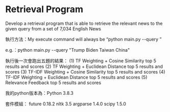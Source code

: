 # Retrieval Program
 Develop a retrieval program that is able to retrieve the relevant news to the given query from a set of 7,034 English News 
 
執行方法：My execute command will always be “python main.py --query <query>”

e.g.：python main.py --query "Trump Biden Taiwan China"

執行後一次會跑出五題的結果：
(1) TF Weighting + Cosine Similarity top 5 results and scores
(2) TF Weighting + Euclidean Distance top 5 results and scores
(3) TF-IDF Weighting + Cosine Similarity top 5 results and scores
(4) TF-IDF Weighting + Euclidean Distance top 5 results and scores
(5) Relevance Feedback top 5 results and scores

我的python版本為：Python 3.8.3

套件模組：
future  0.18.2
nltk   3.5
argparse 1.4.0
scipy   1.5.0

